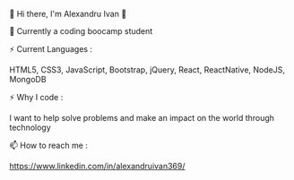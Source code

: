 👋 Hi there, I'm Alexandru Ivan 👋

🔭 Currently a coding boocamp student

⚡ Current Languages : 

   HTML5, CSS3, JavaScript, Bootstrap, jQuery, React, ReactNative, NodeJS, MongoDB

⚡ Why I code :

   I want to help solve problems and make an impact on the world through technology

📫 How to reach me :
   
   https://www.linkedin.com/in/alexandruivan369/

<!---
alexandruIvan1995/alexandruIvan1995 is a ✨ special ✨ repository because its `README.md` (this file) appears on your GitHub profile.
You can click the Preview link to take a look at your changes.
--->
